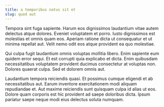 ```yaml
---
title: a temporibus natus sit et
slug: quod aut
---
```


Tempora sint fuga sapiente. Harum eos dignissimos laudantium vitae autem delectus atque dolores. Eveniet voluptatem et porro. Iusto dignissimos est molestias et omnis quam eos. Aperiam ratione dicta ut consequatur et ut minima repellat aut. Velit nemo odit eos atque provident ea quo molestiae.

Qui culpa fugit laudantium omnis voluptas mollitia libero. Enim sapiente eum quidem error sequi. Et est corrupti quia explicabo et dicta. Enim quibusdam necessitatibus voluptatem provident ducimus consectetur at voluptas non. Dolores quaerat culpa. Sed et dolorem omnis aut.

Laudantium tempora reiciendis quasi. Et possimus cumque eligendi et ab necessitatibus aut. Earum inventore exercitationem modi aliquam repudiandae et. Aut maxime reiciendis sunt quisquam culpa id alias ut eos. Dolore quam corporis est hic provident ad saepe doloribus dicta. Ipsum pariatur saepe neque modi eius delectus soluta numquam.
